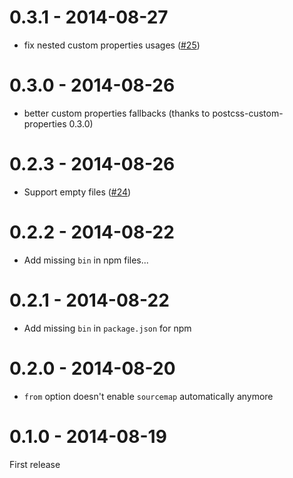 # 0.3.1 - 2014-08-27

- fix nested custom properties usages ([#25](https://github.com/putaindecode/cssnext/issues/25))

# 0.3.0 - 2014-08-26

- better custom properties fallbacks (thanks to postcss-custom-properties 0.3.0)

# 0.2.3 - 2014-08-26

- Support empty files ([#24](https://github.com/putaindecode/cssnext/issues/24))

# 0.2.2 - 2014-08-22

- Add missing `bin` in npm files...

# 0.2.1 - 2014-08-22

- Add missing `bin` in `package.json` for npm

# 0.2.0 - 2014-08-20

- `from` option doesn't enable `sourcemap` automatically anymore

# 0.1.0 - 2014-08-19

First release
